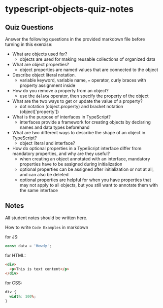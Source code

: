 # typescript-objects-quiz-notes

## Quiz Questions

Answer the following questions in the provided markdown file before turning in this exercise:

- What are objects used for?
  - objects are used for making reusable collections of organized data
- What are object properties?
  - object properties are named values that are connected to the object
- Describe object literal notation.
  - variable keyword, variable name, `=` operator, curly braces with property assignment inside
- How do you remove a property from an object?
  - use the `delete` operator, then specify the property of the object
- What are the two ways to get or update the value of a property?
  - dot notation (object.property) and bracket notation (object['property'])
- What is the purpose of interfaces in TypeScript?
  - interfaces provide a framework for creating objects by declaring names and data types beforehand
- What are two different ways to describe the shape of an object in TypeScript?
  - object literal and interface?
- How do optional properties in a TypeScript interface differ from mandatory properties, and why are they useful?
  - when creating an object annotated with an interface, mandatory properties have to be assigned during initialization
  - optional properties can be assigned after initialization or not at all, and can also be deleted
  - optional properties are helpful for when you have properties that may not apply to all objects, but you still want to annotate them with the same interface

## Notes

All student notes should be written here.

How to write `Code Examples` in markdown

for JS:

```javascript
const data = 'Howdy';
```

for HTML:

```html
<div>
  <p>This is text content</p>
</div>
```

for CSS:

```css
div {
  width: 100%;
}
```
